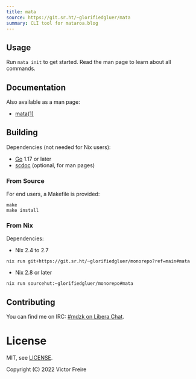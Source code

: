 ```yaml
---
title: mata
source: https://git.sr.ht/~glorifiedgluer/mata
summary: CLI tool for mataroa.blog
---
```

## Usage

Run `mata init` to get started. Read the man page to learn about all commands.

## Documentation

Also available as a man page:

- [mata(1)](https://git.sr.ht/~glorifiedgluer/monorepo/tree/main/item/mata/doc/mata.1.scd)

## Building

Dependencies (not needed for Nix users):

- [Go][] 1.17 or later
- [scdoc][] (optional, for man pages)

### From Source

For end users, a Makefile is provided:

```
make
make install
```

### From Nix

Dependencies:

- Nix 2.4 to 2.7

```
nix run git+https://git.sr.ht/~glorifiedgluer/monorepo?ref=main#mata
```

- Nix 2.8 or later

```
nix run sourcehut:~glorifiedgluer/monorepo#mata
```

## Contributing

You can find me on IRC: [#mdzk on Libera Chat](ircs://irc.libera.chat/#mdzk).

# License

MIT, see [LICENSE](https://git.sr.ht/~glorifiedgluer/mata/tree/master/LICENSE).

Copyright (C) 2022 Victor Freire

[go]: https://go.dev
[scdoc]: https://git.sr.ht/~sircmpwn/scdoc